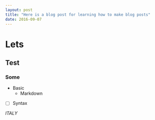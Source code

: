 ```yaml
---
layout: post
title: "Here is a blog post for learning how to make blog posts"
date: 2016-09-07
---
```


# Lets

## Test

### Some

- Basic
    - Markdown
- [ ] Syntax

_ITALY_

